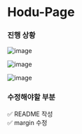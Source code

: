 # Hodu-Page

### 진행 상황

![image](https://github.com/githyuniiee/Hodu-Page/assets/109260733/0824fc49-84f6-4c06-ad16-10ac1647623f)

![image](https://github.com/githyuniiee/Hodu-Page/assets/109260733/278b148d-9e39-4af7-b36c-471610107a8e)

![image](https://github.com/githyuniiee/Hodu-Page/assets/109260733/d7f00b56-9121-434e-b76f-50aa47254b05)



### 수정해야할 부분
✅ README 작성 <br>
✅ margin 수정
